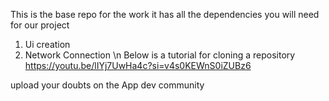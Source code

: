 This is the base repo for the work it has all the dependencies you will need for our project 
1. Ui creation
2. Network Connection \n
 
 Below is a tutorial for cloning a repository 
https://youtu.be/lIYj7UwHa4c?si=v4s0KEWnS0iZUBz6

upload your doubts on the App dev community 
